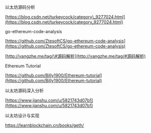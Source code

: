 以太坊源码分析

[https://blog.csdn.net/turkeycock/category\_9277024.html](https://blog.csdn.net/turkeycock/category_9277024.html)

go-ethereum-code-analysis

[https://github.com/ZtesoftCS/go-ethereum-code-analysis](https://github.com/ZtesoftCS/go-ethereum-code-analysis)

[http://yangzhe.me/tag/\#源码解析](http://yangzhe.me/tag/#源码解析)

Ethereum Tutorial

[https://github.com/Billy1900/Ethereum-tutorial](https://github.com/Billy1900/Ethereum-tutorial)

以太坊源码深入分析

[https://www.jianshu.com/u/5821743d07b1](https://www.jianshu.com/u/5821743d07b1)

以太坊设计与实现

https://learnblockchain.cn/books/geth/



